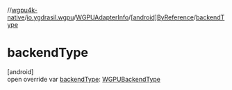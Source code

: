 //[wgpu4k-native](../../../../index.md)/[io.ygdrasil.wgpu](../../index.md)/[WGPUAdapterInfo](../index.md)/[[android]ByReference](index.md)/[backendType](backend-type.md)

# backendType

[android]\
open override var [backendType](backend-type.md): [WGPUBackendType](../../-w-g-p-u-backend-type/index.md)
